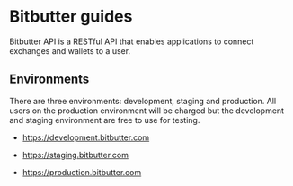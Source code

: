 # Bitbutter guides

Bitbutter API is a RESTful API that enables applications to connect exchanges and wallets to a user.

## Environments

There are three environments: development, staging and production. All users on the production environment will be charged but the development and staging environment are free to use for testing.

* https://development.bitbutter.com

* https://staging.bitbutter.com

* https://production.bitbutter.com
